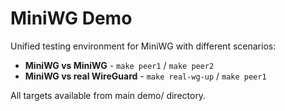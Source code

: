 # MiniWG Demo

Unified testing environment for MiniWG with different scenarios:

- **MiniWG vs MiniWG** - `make peer1` / `make peer2`
- **MiniWG vs real WireGuard** - `make real-wg-up` / `make peer1`

All targets available from main demo/ directory.

